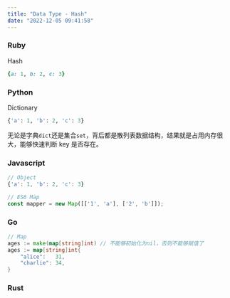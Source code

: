 ```yaml
---
title: "Data Type - Hash"
date: "2022-12-05 09:41:58"
---
```


### Ruby

Hash

```ruby
{a: 1, b: 2, c: 3}
```

### Python

Dictionary

```python
{'a': 1, 'b': 2, 'c': 3}
```

无论是字典`dict`还是集合`set`，背后都是散列表数据结构，结果就是占用内存很大，能够快速判断 key 是否存在。

### Javascript

```javascript
// Object
{'a': 1, 'b': 2, 'c': 3}

// ES6 Map
const mapper = new Map([['1', 'a'], ['2', 'b']]);
```

### Go

```go
// Map
ages := make(map[string]int) // 不能够初始化为nil，否则不能够赋值了
ages := map[string]int{
    "alice":   31,
    "charlie": 34,
}
```

### Rust

```rust

```
